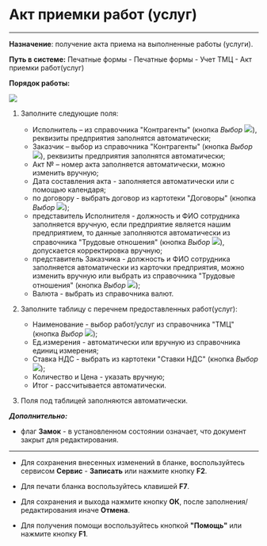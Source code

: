 ﻿# Акт приемки работ (услуг)
- - -

**Назначение**: получение акта приема на выполненные работы (услуги). 

**Путь в системе:**  Печатные формы - Печатные формы - Учет ТМЦ - Акт приемки работ(услуг)

**Порядок работы:**

![](topic:ПечатныеФормы.AddFiles.Screenshot_20316.jpg)

1. Заполните следующие поля: 

    - Исполнитель – из справочника "Контрагенты" (кнопка *Выбор* ![](topic:Com.AddFiles.Buttons.Btn_select.png)), реквизиты предприятия заполнятся автоматически;
    - Заказчик – выбор из справочника "Контрагенты" (кнопка *Выбор* ![](topic:Com.AddFiles.Buttons.Btn_select.png)), реквизиты предприятия заполнятся автоматически;
    - Акт № – номер акта заполняется автоматически, можно изменить вручную;
    - Дата составления акта - заполняется автоматически или с помощью календаря;
    - по договору - выбрать договор из картотеки "Договоры" (кнопка *Выбор* ![](topic:Com.AddFiles.Buttons.Btn_select.png));
    - представитель Исполнителя - должность и ФИО сотрудника заполняется вручную, если предприятие является нашим предприятием, то данные заполняются автоматически
    из справочника "Трудовые отношения" (кнопка *Выбор* ![](topic:Com.AddFiles.Buttons.Btn_select.png)), допускается корректировка вручную;
    - представитель Заказчика - должность и ФИО сотрудника заполняется автоматически из карточки предприятия, можно изменить вручную или выбрать из
    справочника "Трудовые отношения" (кнопка *Выбор* ![](topic:Com.AddFiles.Buttons.Btn_select.png));
    - Валюта - выбрать из справочника валют.

2. Заполните таблицу с перечнем предоставленных работ(услуг):

    - Наименование - выбор работ/услуг из справочника "ТМЦ" (кнопка *Выбор* ![](topic:Com.AddFiles.Buttons.Btn_select.png));
    - Ед.измерения - автоматически или вручную из справочника единиц измерения;
    - Ставка НДС - выбрать из картотеки "Ставки НДС" (кнопка *Выбор* ![](topic:Com.AddFiles.Buttons.Btn_select.png));
    - Количество и Цена - указать вручную;
    - Итог - рассчитывается автоматически.

3. Поля под таблицей заполняются автоматически. 

***Дополнительно:***
- флаг **Замок** - в установленном состоянии означает, что документ закрыт для редактирования.

______________________

- Для сохранения внесенных изменений в бланке, воспользуйтесь сервисом **Сервис** - **Записать** или нажмите кнопку **F2**.

- Для печати бланка воспользуйтесь клавишей **F7**. 

- Для сохранения и выхода нажмите кнопку **ОК**, после заполнения/редактирования иначе **Отмена**.

- Для получения помощи воспользуйтесь кнопкой  **"Помощь"** или нажмите кнопку **F1**.
